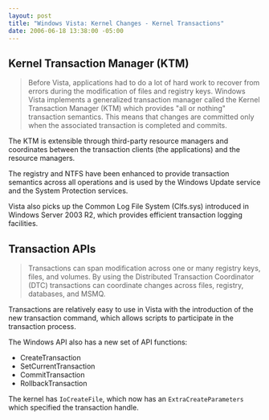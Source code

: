 ```yaml
---
layout: post
title: "Windows Vista: Kernel Changes - Kernel Transactions"
date: 2006-06-18 13:38:00 -05:00
---
```


## Kernel Transaction Manager (KTM)


> Before Vista, applications had to do a lot of hard work to recover from errors during the modification of files and registry keys. Windows Vista implements a generalized transaction manager called the Kernel Transaction Manager (KTM) which provides "all or nothing" transaction semantics. This means that changes are committed only when the associated transaction is completed and commits.

The KTM is extensible through third-party resource managers and coordinates between the transaction clients (the applications) and the resource managers.

The registry and NTFS have been enhanced to provide transaction semantics across all operations and is used by the Windows Update service and the System Protection services.

Vista also picks up the Common Log File System (Clfs.sys) introduced in Windows Server 2003 R2, which provides efficient transaction logging facilities.

## Transaction APIs

> Transactions can span modification across one or many registry keys, files, and volumes. By using the Distributed Transaction Coordinator (DTC) transactions can coordinate changes across files, registry, databases, and MSMQ.

Transactions are relatively easy to use in Vista with the introduction of the new transaction command, which allows scripts to participate in the transaction process.

The Windows API also has a new set of API functions:

* CreateTransaction
* SetCurrentTransaction
* CommitTransaction
* RollbackTransaction

The kernel has `IoCreateFile`, which now has an `ExtraCreateParameters` which specified the transaction handle.
